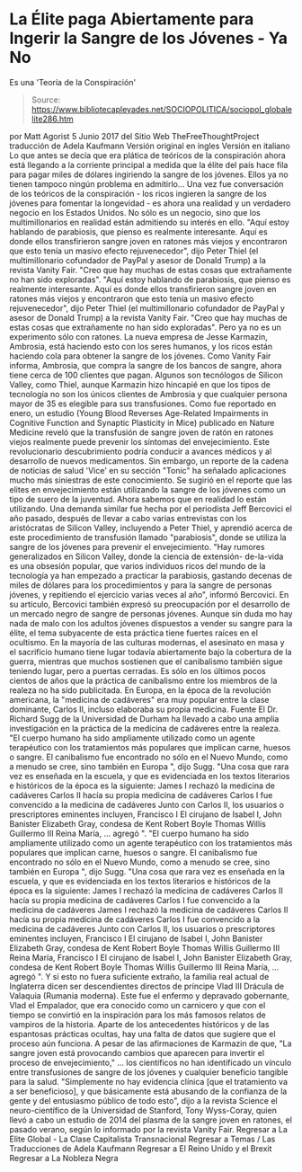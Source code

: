 # La Élite paga Abiertamente para Ingerir la Sangre de los Jóvenes - Ya No 
Es una 'Teoría de la Conspiración'

> Source: https://www.bibliotecapleyades.net/SOCIOPOLITICA/sociopol_globalelite286.htm

por Matt Agorist 5 Junio 2017 del Sitio Web TheFreeThoughtProject
traducción de Adela Kaufmann Versión original en ingles
Versión en italiano
Lo que antes se decía
que era plática de teóricos de la conspiración
ahora está llegando a la corriente principal
a medida que la élite del país hace fila
para pagar miles de dólares
ingiriendo la sangre de los jóvenes.
Ellos ya no tienen tampoco
ningún problema en admitirlo...
Una vez fue conversación de los teóricos de la conspiración - los ricos ingieren la sangre de los jóvenes para fomentar la longevidad - es ahora una realidad y un verdadero negocio en los Estados Unidos.
No sólo es un negocio, sino que los multimillonarios en realidad están admitiendo su interés en ello.
"Aquí estoy hablando de parabiosis, que pienso es realmente interesante. Aquí es donde ellos transfirieron sangre joven en ratones más viejos y encontraron que esto tenía un masivo efecto rejuvenecedor", dijo Peter Thiel (el multimillonario cofundador de PayPal y asesor de Donald Trump) a la revista Vanity Fair. "Creo que hay muchas de estas cosas que extrañamente no han sido exploradas".
"Aquí estoy hablando de parabiosis, que pienso es realmente interesante.
Aquí es donde ellos transfirieron sangre joven en ratones más viejos y encontraron que esto tenía un masivo efecto rejuvenecedor", dijo Peter Thiel (el multimillonario cofundador de PayPal y asesor de Donald Trump) a la revista Vanity Fair.
"Creo que hay muchas de estas cosas que extrañamente no han sido exploradas".
Pero ya no es un experimento sólo con ratones.
La nueva empresa de Jesse Karmazin, Ambrosia, está haciendo esto con los seres humanos, y los ricos están haciendo cola para obtener la sangre de los jóvenes.
Como Vanity Fair informa, Ambrosia, que compra la sangre de los bancos de sangre, ahora tiene cerca de 100 clientes que pagan.
Algunos son tecnólogos de Silicon Valley, como Thiel, aunque Karmazin hizo hincapié en que los tipos de tecnología no son los únicos clientes de Ambrosia y que cualquier persona mayor de 35 es elegible para sus transfusiones.
Como fue reportado en enero, un estudio (Young Blood Reverses Age-Related Impairments in Cognitive Function and Synaptic Plasticity in Mice) publicado en Nature Medicine reveló que la transfusión de sangre joven de ratón en ratones viejos realmente puede prevenir los síntomas del envejecimiento.
Este revolucionario descubrimiento podría conducir a avances médicos y al desarrollo de nuevos medicamentos.
Sin embargo, un reporte de la cadena de noticias de salud 'Vice' en su sección "Tonic" ha señalado aplicaciones mucho más siniestras de este conocimiento.
Se sugirió en el reporte que las elites en envejecimiento están utilizando la sangre de los jóvenes como un tipo de suero de la juventud. Ahora sabemos que en realidad lo están utilizando.
Una demanda similar fue hecha por el periodista Jeff Bercovici el año pasado, después de llevar a cabo varias entrevistas con los aristócratas de Silicon Valley, incluyendo a Peter Thiel, y aprendió acerca de este procedimiento de transfusión llamado "parabiosis", donde se utiliza la sangre de los jóvenes para prevenir el envejecimiento.
"Hay rumores generalizados en Silicon Valley, donde la ciencia de extensión- de-la-vida es una obsesión popular, que varios individuos ricos del mundo de la tecnología ya han empezado a practicar la parabiosis, gastando decenas de miles de dólares para los procedimientos y para la sangre de personas jóvenes, y repitiendo el ejercicio varias veces al año", informó Bercovici.
En su artículo, Bercovici también expresó su preocupación por el desarrollo de un mercado negro de sangre de personas jóvenes.
Aunque sin duda mo hay nada de malo con los adultos jóvenes dispuestos a vender su sangre para la élite, el tema subyacente de esta práctica tiene fuertes raíces en el ocultismo.
En la mayoría de las culturas modernas, el asesinato en masa y el sacrificio humano tiene lugar todavía abiertamente bajo la cobertura de la guerra, mientras que muchos sostienen que el canibalismo también sigue teniendo lugar, pero a puertas cerradas.
Es sólo en los últimos pocos cientos de años que la práctica de canibalismo entre los miembros de la realeza no ha sido publicitada.
En Europa, en la época de la revolución americana, la "medicina de cadáveres" era muy popular entre la clase dominante, Carlos II, incluso elaboraba su propia medicina.
Fuente
El Dr. Richard Sugg de la Universidad de Durham ha llevado a cabo una amplia investigación en la práctica de la medicina de cadáveres entre la realeza.
"El cuerpo humano ha sido ampliamente utilizado como un agente terapéutico con los tratamientos más populares que implican carne, huesos o sangre. El canibalismo fue encontrado no sólo en el Nuevo Mundo, como a menudo se cree, sino también en Europa ", dijo Sugg. "Una cosa que rara vez es enseñada en la escuela, y que es evidenciada en los textos literarios e históricos de la época es la siguiente: James I rechazó la medicina de cadáveres Carlos II hacía su propia medicina de cadáveres Carlos I fue convencido a la medicina de cadáveres Junto con Carlos II, los usuarios o prescriptores eminentes incluyen, Francisco I El cirujano de Isabel I, John Banister Elizabeth Gray, condesa de Kent Robert Boyle Thomas Willis Guillermo III Reina María, ... agregó ".
"El cuerpo humano ha sido ampliamente utilizado como un agente terapéutico con los tratamientos más populares que implican carne, huesos o sangre.
El canibalismo fue encontrado no sólo en el Nuevo Mundo, como a menudo se cree, sino también en Europa ", dijo Sugg.
"Una cosa que rara vez es enseñada en la escuela, y que es evidenciada en los textos literarios e históricos de la época es la siguiente:
James I rechazó la medicina de cadáveres Carlos II hacía su propia medicina de cadáveres Carlos I fue convencido a la medicina de cadáveres
James I rechazó la medicina de cadáveres
Carlos II hacía su propia medicina de cadáveres
Carlos I fue convencido a la medicina de cadáveres
Junto con Carlos II, los usuarios o prescriptores eminentes incluyen,
Francisco I El cirujano de Isabel I, John Banister Elizabeth Gray, condesa de Kent Robert Boyle Thomas Willis Guillermo III Reina María,
Francisco I
El cirujano de Isabel I, John Banister
Elizabeth Gray, condesa de Kent
Robert Boyle
Thomas Willis
Guillermo III
Reina María,
... agregó ".
Y si esto no fuera suficiente extraño, la familia real actual de Inglaterra dicen ser descendientes directos de príncipe Vlad III Drácula de Valaquia (Rumania moderna).
Este fue el enfermo y depravado gobernante, Vlad el Empalador, que era conocido como un carnicero y que con el tiempo se convirtió en la inspiración para los más famosos relatos de vampiros de la historia.
Aparte de los antecedentes históricos y de las espantosas prácticas ocultas, hay una falta de datos que sugiere que el proceso aún funciona.
A pesar de las afirmaciones de Karmazin de que,
"La sangre joven está provocando cambios que aparecen para invertir el proceso de envejecimiento,"
... los científicos no han identificado un vínculo entre transfusiones de sangre de los jóvenes y cualquier beneficio tangible para la salud.
"Simplemente no hay evidencia clínica [que el tratamiento va a ser beneficioso], y que básicamente está abusando de la confianza de la gente y del entusiasmo público de todo esto", dijo a la revista Science el neuro-científico de la Universidad de Stanford, Tony Wyss-Coray, quien llevó a cabo un estudio de 2014 del plasma de la sangre joven en ratones, el pasado verano, según lo informado por la revista Vanity Fair.
Regresar a La Elite Global - La Clase Capitalista Transnacional
Regresar a Temas / Las Traducciones de Adela Kaufmann
Regresar a El Reino Unido y el Brexit
Regresar a La Nobleza Negra
